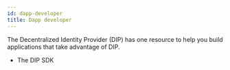 ```yaml
---
id: dapp-developer
title: Dapp developer
---
```


The Decentralized Identity Provider (DIP) has one resource to help you build applications that take advantage of DIP.

- The DIP SDK
<!-- Actually, this is seperate -->
<!-- TBD -->

